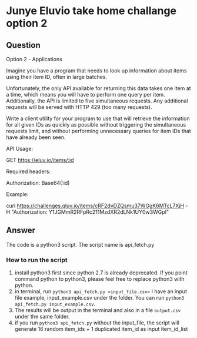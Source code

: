 # Junye Eluvio take home challange option 2

## Question
Option 2 - Applications

Imagine you have a program that needs to look up information about items using their item ID, often in large batches.

Unfortunately, the only API available for returning this data takes one item at a time, which means you will have to perform one query per item. Additionally, the API is limited to five simultaneous requests. Any additional requests will be served with HTTP 429 (too many requests).

Write a client utility for your program to use that will retrieve the information for all given IDs as quickly as possible without triggering the simultaneous requests limit, and without performing unnecessary queries for item IDs that have already been seen.

API Usage:

GET https://eluv.io/items/:id

Required headers:

Authorization: Base64(:id)

Example:

curl https://challenges.qluv.io/items/cRF2dvDZQsmu37WGgK6MTcL7XjH -H "Authorization: Y1JGMmR2RFpRc211MzdXR2dLNk1UY0w3WGpI"

## Answer
The code is a python3 script. The script name is api_fetch.py

### How to run the script
1. install python3 first since python 2.7 is already deprecated. If you point command python to python3, please feel free to replace python3 with python.
2. in terminal, run `python3 api_fetch.py <input_file.csv>`
I have an input file example, input_example.csv under the folder. You can run `python3 api_fetch.py input_example.csv`. 
3. The results will be output in the terminal and also in a file `output.csv` under the same folder.
4. if you run `python3 api_fetch.py` without the input_file, the script will generate 16 random item_ids + 1 duplicated item_id as input item_id_list
